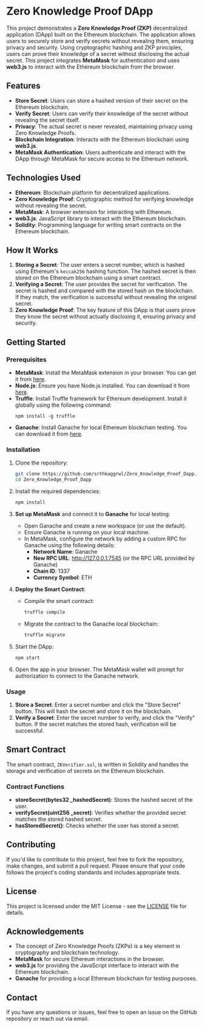 # Zero Knowledge Proof DApp

This project demonstrates a **Zero Knowledge Proof (ZKP)** decentralized application (DApp) built on the Ethereum blockchain. The application allows users to securely store and verify secrets without revealing them, ensuring privacy and security. Using cryptographic hashing and ZKP principles, users can prove their knowledge of a secret without disclosing the actual secret. This project integrates **MetaMask** for authentication and uses **web3.js** to interact with the Ethereum blockchain from the browser.

## Features
- **Store Secret**: Users can store a hashed version of their secret on the Ethereum blockchain.
- **Verify Secret**: Users can verify their knowledge of the secret without revealing the secret itself.
- **Privacy**: The actual secret is never revealed, maintaining privacy using Zero Knowledge Proofs.
- **Blockchain Integration**: Interacts with the Ethereum blockchain using **web3.js**.
- **MetaMask Authentication**: Users authenticate and interact with the DApp through MetaMask for secure access to the Ethereum network.

## Technologies Used
- **Ethereum**: Blockchain platform for decentralized applications.
- **Zero Knowledge Proof**: Cryptographic method for verifying knowledge without revealing the secret.
- **MetaMask**: A browser extension for interacting with Ethereum.
- **web3.js**: JavaScript library to interact with the Ethereum blockchain.
- **Solidity**: Programming language for writing smart contracts on the Ethereum blockchain.

## How It Works

1. **Storing a Secret**: The user enters a secret number, which is hashed using Ethereum's `keccak256` hashing function. The hashed secret is then stored on the Ethereum blockchain using a smart contract.
2. **Verifying a Secret**: The user provides the secret for verification. The secret is hashed and compared with the stored hash on the blockchain. If they match, the verification is successful without revealing the original secret.
3. **Zero Knowledge Proof**: The key feature of this DApp is that users prove they know the secret without actually disclosing it, ensuring privacy and security.

## Getting Started

### Prerequisites

- **MetaMask**: Install the MetaMask extension in your browser. You can get it from [here](https://metamask.io/).
- **Node.js**: Ensure you have Node.js installed. You can download it from [here](https://nodejs.org/).
- **Truffle**: Install Truffle framework for Ethereum development. Install it globally using the following command:
  ```
  npm install -g truffle
  ```
- **Ganache**: Install Ganache for local Ethereum blockchain testing. You can download it from [here](https://www.trufflesuite.com/ganache).

### Installation

1. Clone the repository:
   ```bash
   git clone https://github.com/srthkaggrwl/Zero_Knowledge_Proof_Dapp.git
   cd Zero_Knowledge_Proof_Dapp
   ```

2. Install the required dependencies:
   ```bash
   npm install
   ```

3. **Set up MetaMask** and connect it to **Ganache** for local testing:
   - Open Ganache and create a new workspace (or use the default).
   - Ensure Ganache is running on your local machine.
   - In MetaMask, configure the network by adding a custom RPC for Ganache using the following details:
     - **Network Name**: Ganache
     - **New RPC URL**: http://127.0.0.1:7545 (or the RPC URL provided by Ganache)
     - **Chain ID**: 1337
     - **Currency Symbol**: ETH

4. **Deploy the Smart Contract**:
   - Compile the smart contract:
     ```bash
     truffle compile
     ```
   - Migrate the contract to the Ganache local blockchain:
     ```bash
     truffle migrate
     ```

5. Start the DApp:
   ```bash
   npm start
   ```

6. Open the app in your browser. The MetaMask wallet will prompt for authorization to connect to the Ganache network.

### Usage

1. **Store a Secret**: Enter a secret number and click the "Store Secret" button. This will hash the secret and store it on the blockchain.
2. **Verify a Secret**: Enter the secret number to verify, and click the "Verify" button. If the secret matches the stored hash, verification will be successful.

## Smart Contract

The smart contract, `ZKVerifier.sol`, is written in Solidity and handles the storage and verification of secrets on the Ethereum blockchain.

### Contract Functions

- **storeSecret(bytes32 _hashedSecret)**: Stores the hashed secret of the user.
- **verifySecret(uint256 _secret)**: Verifies whether the provided secret matches the stored hashed secret.
- **hasStoredSecret()**: Checks whether the user has stored a secret.

## Contributing

If you'd like to contribute to this project, feel free to fork the repository, make changes, and submit a pull request. Please ensure that your code follows the project's coding standards and includes appropriate tests.

## License

This project is licensed under the MIT License - see the [LICENSE](LICENSE) file for details.

## Acknowledgements

- The concept of Zero Knowledge Proofs (ZKPs) is a key element in cryptography and blockchain technology.
- **MetaMask** for secure Ethereum interactions in the browser.
- **web3.js** for providing the JavaScript interface to interact with the Ethereum blockchain.
- **Ganache** for providing a local Ethereum blockchain for testing purposes.

## Contact

If you have any questions or issues, feel free to open an issue on the GitHub repository or reach out via email.
